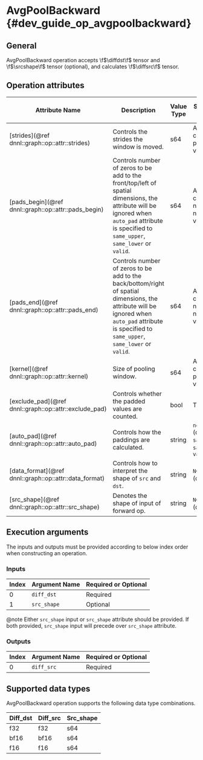 # AvgPoolBackward {#dev_guide_op_avgpoolbackward}

## General

AvgPoolBackward operation accepts \f$\diffdst\f$ tensor and \f$\srcshape\f$
tensor (optional), and calculates \f$\diffsrc\f$ tensor.

## Operation attributes

Attribute Name | Description | Value Type |Supported Values | Required or Optional
-- | -- | --| --|--
[strides](@ref dnnl::graph::op::attr::strides) | Controls the strides the window is moved. |s64 |A s64 list containing positive values  | Required
[pads_begin](@ref dnnl::graph::op::attr::pads_begin) | Controls number of zeros to be add to the front/top/left of spatial dimensions, the attribute will be ignored when `auto_pad` attribute is specified to `same_upper`, `same_lower` or `valid`.|s64 | A s64 list containing non-negative values  | Required
[pads_end](@ref dnnl::graph::op::attr::pads_end) | Controls number of zeros to be add to the back/bottom/right of spatial dimensions, the attribute will be ignored when `auto_pad` attribute is specified to `same_upper`, `same_lower` or `valid`. |s64 |A s64 list containing non-negative values | Required
[kernel](@ref dnnl::graph::op::attr::kernel) | Size of pooling window. | s64| A s64 list containing positive values | Required
[exclude_pad](@ref dnnl::graph::op::attr::exclude_pad)| Controls whether the padded values are counted. |bool | True, False| Required
[auto_pad](@ref dnnl::graph::op::attr::auto_pad) |Controls how the paddings are calculated.| string | `none` (default), `same_upper`, `same_lower`, `valid` | Optional
[data_format](@ref dnnl::graph::op::attr::data_format) |Controls how to interpret the shape of `src` and `dst`.| string|`NCX`, `NXC` (default) | Optional
[src_shape](@ref dnnl::graph::op::attr::src_shape) |Denotes the shape of input of forward op.| string|`NCX`, `NXC` (default) | Optional

## Execution arguments

The inputs and outputs must be provided according to below index order when
constructing an operation.

### Inputs

Index | Argument Name | Required or Optional
-- | -- | --
0|`diff_dst` | Required
1|`src_shape` | Optional

@note Either `src_shape` input or `src_shape` attribute should be provided. If
both provided, `src_shape` input will precede over `src_shape` attribute.

### Outputs

Index | Argument Name | Required or Optional
-- | -- | --
0|`diff_src` | Required

## Supported data types

AvgPoolBackward operation supports the following data type combinations.

Diff_dst |Diff_src|Src_shape
-- | --|--
f32 |f32|s64
bf16 |bf16|s64
f16 |f16|s64
